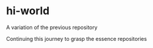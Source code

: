 # hi-world
A variation of the previous repository

Continuing this journey to grasp the essence repositories
